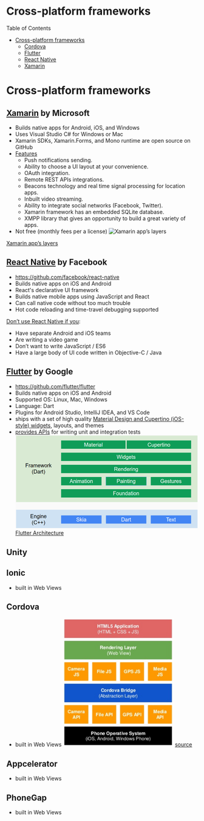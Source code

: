 # Cross-platform frameworks

Table of Contents
- [Cross-platform frameworks](#cross-platform-frameworks)
  - [Cordova](#cordova)
  - [Flutter](#flutter-by-google)
  - [React Native](#react-native-by-facebook)
  - [Xamarin](#xamarin-by-microsoft)

# Cross-platform frameworks

## [Xamarin](https://visualstudio.microsoft.com/xamarin/) by Microsoft
- Builds native apps for Android, iOS, and Windows
- Uses Visual Studio C# for Windows or Mac
- Xamarin SDKs, Xamarin.Forms, and Mono runtime are open source on GitHub
- [Features](http://www.nexgendesign.com/xamarin-troubles)
  - Push notifications sending.
  - Ability to choose a UI layout at your convenience.
  - OAuth integration.
  - Remote REST APIs integrations.
  - Beacons technology and real time signal processing for location apps.
  - Inbuilt video streaming.
  - Ability to integrate social networks (Facebook, Twitter).
  - Xamarin framework has an embedded SQLite database.
  - XMPP library that gives an opportunity to build a great variety of apps.
- Not free (monthly fees per a license)
![Xamarin app’s layers](http://www.nexgendesign.com/wp-content/uploads/xamarin-forms-architecture-e1438001061974.png)

[Xamarin app’s layers](http://www.nexgendesign.com/xamarin-troubles)
  
## [React Native](https://facebook.github.io/react-native/) by Facebook 
- https://github.com/facebook/react-native
- Builds native apps on iOS and Android
- React's declarative UI framework
- Builds native mobile apps using JavaScript and React
- Can call native code without too much trouble
- Hot code reloading and time-travel debugging supported

[Don’t use React Native if you](https://medium.com/dailyjs/12-common-questions-about-react-native-74fc9ba49b17):
- Have separate Android and iOS teams
- Are writing a video game
- Don’t want to write JavaScript / ES6
- Have a large body of UI code written in Objective-C / Java
  
## [Flutter](https://flutter.dev/) by Google 
- https://github.com/flutter/flutter
- Builds native apps on iOS and Android
- Supported OS: Linux, Mac, Windows
- Language: Dart
- Plugins for Android Studio, IntelliJ IDEA, and VS Code
- ships with a set of high quality [Material Design and Cupertino (iOS-style) widgets](https://flutter.dev/docs/development/ui/widgets), layouts, and themes
- [provides APIs](https://flutter.dev/docs/testing) for writing unit and integration tests
![Flutter Architecture](flutter-architecture.png)
[Flutter Architecture](https://docs.google.com/presentation/d/1cw7A4HbvM_Abv320rVgPVGiUP2msVs7tfGbkgdrTy0I/edit#slide=id.gbb3c3233b_0_162)

## Unity

## Ionic
- built in Web Views

## Cordova
- built in Web Views
![Architcture](cordova-architecture.png)
[source](https://www.slideshare.net/binary-studio/academy-pro-react-native-introduction)

## Appcelerator
- built in Web Views

## PhoneGap
- built in Web Views

